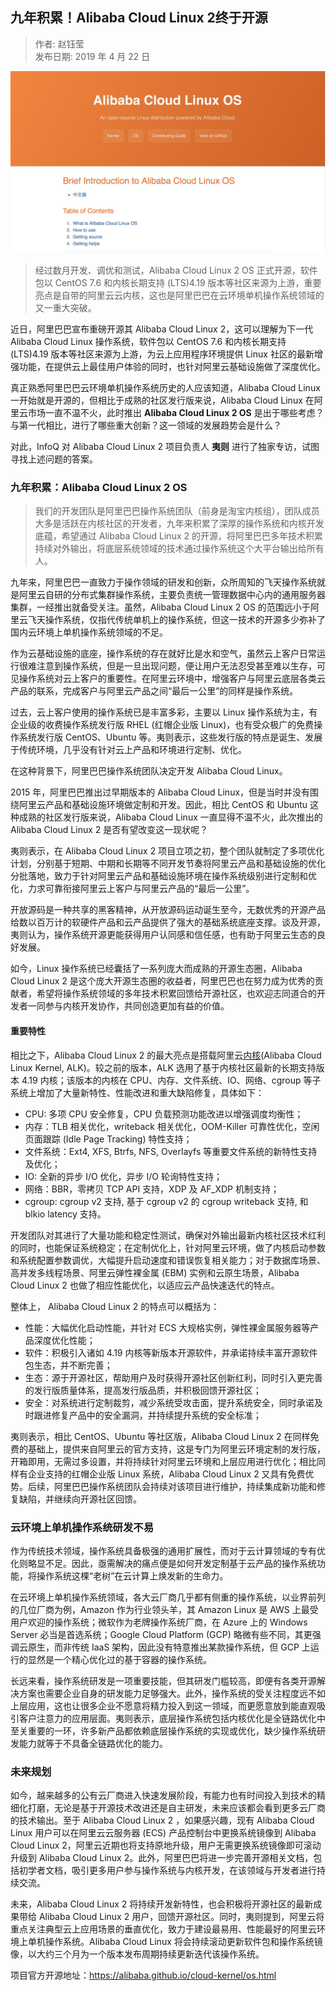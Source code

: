 ## 九年积累！Alibaba Cloud Linux 2终于开源  

> 作者: 赵钰莹  
> 发布日期: 2019 年 4 月 22 日  

![image](images/1904-jnjlalibabacloudlinux2zyky-0.jpeg)

> 经过数月开发、调优和测试，Alibaba Cloud Linux 2 OS 正式开源，软件包以 CentOS 7.6 和内核长期支持 \(LTS\)4.19 版本等社区来源为上游，重要亮点是自带的阿里云云内核，这也是阿里巴巴在云环境单机操作系统领域的又一重大突破。

近日，阿里巴巴宣布重磅开源其 Alibaba Cloud Linux 2，这可以理解为下一代 Alibaba Cloud Linux 操作系统，软件包以 CentOS 7.6 和内核长期支持 \(LTS\)4.19 版本等社区来源为上游，为云上应用程序环境提供 Linux 社区的最新增强功能，在提供云上最佳用户体验的同时，也针对阿里云基础设施做了深度优化。

真正熟悉阿里巴巴云环境单机操作系统历史的人应该知道，Alibaba Cloud Linux 一开始就是开源的，但相比于成熟的社区发行版来说，Alibaba Cloud Linux 在阿里云市场一直不温不火，此时推出 **Alibaba Cloud Linux 2 OS** 是出于哪些考虑？与第一代相比，进行了哪些重大创新？这一领域的发展趋势会是什么？

对此，InfoQ 对 Alibaba Cloud Linux 2 项目负责人 **夷则** 进行了独家专访，试图寻找上述问题的答案。

### 九年积累：Alibaba Cloud Linux 2 OS

> 我们的开发团队是阿里巴巴操作系统团队（前身是淘宝内核组），团队成员大多是活跃在内核社区的开发者，九年来积累了深厚的操作系统和内核开发底蕴，希望通过 Alibaba Cloud Linux 2 的开源，将阿里巴巴多年技术积累持续对外输出，将底层系统领域的技术通过操作系统这个大平台输出给所有人。

九年来，阿里巴巴一直致力于操作领域的研发和创新，众所周知的飞天操作系统就是阿里云自研的分布式集群操作系统，主要负责统一管理数据中心内的通用服务器集群，一经推出就备受关注。虽然，Alibaba Cloud Linux 2 OS 的范围远小于阿里云飞天操作系统，仅指代传统单机上的操作系统，但这一技术的开源多少弥补了国内云环境上单机操作系统领域的不足。

作为云基础设施的底座，操作系统的存在就好比是水和空气，虽然云上客户日常运行很难注意到操作系统，但是一旦出现问题，便让用户无法忍受甚至难以生存，可见操作系统对云上客户的重要性。在阿里云环境中，增强客户与阿里云底层各类云产品的联系，完成客户与阿里云产品之间“最后一公里”的同样是操作系统。

过去，云上客户使用的操作系统已是丰富多彩，主要以 Linux 操作系统为主，有企业级的收费操作系统发行版 RHEL \(红帽企业版 Linux\)，也有受众极广的免费操作系统发行版 CentOS、Ubuntu 等。夷则表示，这些发行版的特点是诞生、发展于传统环境，几乎没有针对云上产品和环境进行定制、优化。

在这种背景下，阿里巴巴操作系统团队决定开发 Alibaba Cloud Linux。

2015 年，阿里巴巴推出过早期版本的 Alibaba Cloud Linux，但是当时并没有围绕阿里云产品和基础设施环境做定制和开发。因此，相比 CentOS 和 Ubuntu 这种成熟的社区发行版来说，Alibaba Cloud Linux 一直显得不温不火，此次推出的 Alibaba Cloud Linux 2 是否有望改变这一现状呢？

夷则表示，在 Alibaba Cloud Linux 2 项目立项之初，整个团队就制定了多项优化计划，分别基于短期、中期和长期等不同开发节奏将阿里云产品和基础设施的优化分批落地，致力于针对阿里云产品和基础设施环境在操作系统级别进行定制和优化，力求可靠衔接阿里云上客户与阿里云产品的“最后一公里”。

开放源码是一种共享的黑客精神，从开放源码运动诞生至今，无数优秀的开源产品给数以百万计的软硬件产品和云产品提供了强大的基础系统底座支撑。谈及开源，夷则认为，操作系统开源更能获得用户认同感和信任感，也有助于阿里云生态的良好发展。

如今，Linux 操作系统已经囊括了一系列庞大而成熟的开源生态圈，Alibaba Cloud Linux 2 是这个庞大开源生态圈的收益者，阿里巴巴也在努力成为优秀的贡献者，希望将操作系统领域的多年技术积累回馈给开源社区，也欢迎志同道合的开发者一同参与内核开发协作，共同创造更加有益的价值。

#### 重要特性

相比之下，Alibaba Cloud Linux 2 的最大亮点是搭载阿里云[内核](https://github.com/alibaba/cloud-kernel)\(Alibaba Cloud Linux Kernel, ALK\)。较之前的版本，ALK 选用了基于内核社区最新的长期支持版本 4.19 内核；该版本的内核在 CPU、内存、文件系统、IO、网络、cgroup 等子系统上增加了大量新特性、性能改进和重大缺陷修复，具体如下：

* CPU: 多项 CPU 安全修复，CPU 负载预测功能改进以增强调度均衡性；
* 内存：TLB 相关优化，writeback 相关优化，OOM-Killer 可靠性优化，空闲页面跟踪 \(Idle Page Tracking\) 特性支持；
* 文件系统：Ext4, XFS, Btrfs, NFS, Overlayfs 等重要文件系统的新特性支持及优化；
* IO: 全新的异步 I/O 优化，异步 I/O 轮询特性支持；
* 网络：BBR，零拷贝 TCP API 支持，XDP 及 AF\_XDP 机制支持；
* cgroup: cgroup v2 支持, 基于 cgroup v2 的 cgroup writeback 支持, 和 blkio latency 支持。

开发团队对其进行了大量功能和稳定性测试，确保对外输出最新内核社区技术红利的同时，也能保证系统稳定；在定制优化上，针对阿里云环境，做了内核启动参数和系统配置参数调优，大幅提升启动速度和错误恢复相关能力；对于数据库场景、高并发多线程场景、阿里云弹性裸金属 \(EBM\) 实例和云原生场景，Alibaba Cloud Linux 2 也做了相应性能优化，以适应云产品快速迭代的特点。

整体上， Alibaba Cloud Linux 2 的特点可以概括为：

* 性能：大幅优化启动性能，并针对 ECS 大规格实例，弹性裸金属服务器等产品深度优化性能；
* 软件：积极引入诸如 4.19 内核等新版本开源软件，并承诺持续丰富开源软件包生态，并不断完善；
* 生态：源于开源社区，帮助用户及时获得开源社区创新红利，同时引入更完善的发行版质量体系，提高发行版品质，并积极回馈开源社区；
* 安全：对系统进行定制裁剪，减少系统受攻击面，提升系统安全，同时承诺及时跟进修复产品中的安全漏洞，并持续提升系统的安全标准；

夷则表示，相比 CentOS、Ubuntu 等社区版，Alibaba Cloud Linux 2 在同样免费的基础上，提供来自阿里云的官方支持，这是专门为阿里云环境定制的发行版，开箱即用，无需过多设置，并将持续针对阿里云环境和上层应用进行优化；相比同样有企业支持的红帽企业版 Linux 系统，Alibaba Cloud Linux 2 又具有免费优势。后续，阿里巴巴操作系统团队会持续对该项目进行维护，持续集成新功能和修复缺陷，并继续向开源社区回馈。

### 云环境上单机操作系统研发不易

作为传统技术领域，操作系统具备极强的通用扩展性，而对于云计算领域的专有优化则略显不足。因此，亟需解决的痛点便是如何开发定制基于云产品的操作系统功能，将操作系统这棵“老树”在云计算上焕发新的生命力。

在云环境上单机操作系统领域，各大云厂商几乎都有侧重的操作系统，以业界前列的几位厂商为例，Amazon 作为行业领头羊，其 Amazon Linux 是 AWS 上最受用户欢迎的操作系统；微软作为老牌操作系统厂商，在 Azure 上的 Windows Server 必当是首选系统；Google Cloud Platform \(GCP\) 略微有些不同，其更强调云原生，而非传统 IaaS 架构，因此没有特意推出某款操作系统，但 GCP 上运行的显然是一个精心优化过的基于容器的操作系统。

长远来看，操作系统研发是一项重要技能，但其研发门槛较高，即便有各类开源解决方案也需要企业自身的研发能力足够强大。此外，操作系统的受关注程度远不如上层应用，这也让很多企业不愿意将精力投入到这一领域，而更愿意放到能直观吸引客户注意力的应用层面。夷则表示，底层操作系统包括内核优化是全链路优化中至关重要的一环，许多新产品都依赖底层操作系统的实现或优化，缺少操作系统研发能力就等于不具备全链路优化的能力。

### 未来规划

如今，越来越多的公有云厂商进入快速发展阶段，有能力也有时间投入到技术的精细化打磨，无论是基于开源技术改进还是自主研发，未来应该都会看到更多云厂商的技术输出。至于 Alibaba Cloud Linux 2 ，如果感兴趣，现有 Alibaba Cloud Linux 用户可以在阿里云云服务器 \(ECS\) 产品控制台中更换系统镜像到 Alibaba Cloud Linux 2，阿里云近期也将支持原地升级，用户无需更换系统镜像即可滚动升级到 Alibaba Cloud Linux 2。此外，阿里巴巴将进一步完善开源相关文档，包括初学者文档，吸引更多用户参与操作系统与内核开发，在该领域与开发者进行持续交流。

未来，Alibaba Cloud Linux 2 将持续开发新特性，也会积极将开源社区的最新成果带给 Alibaba Cloud Linux 2 用户，回馈开源社区。同时，夷则提到，阿里云将重点关注典型云上应用场景的垂直优化，致力于建设最易用、性能最好的阿里云环境上单机操作系统。Alibaba Cloud Linux 将会持续滚动更新软件包和操作系统镜像，以大约三个月为一个版本发布周期持续更新迭代该操作系统。

项目官方开源地址：<https://alibaba.github.io/cloud-kernel/os.html>
